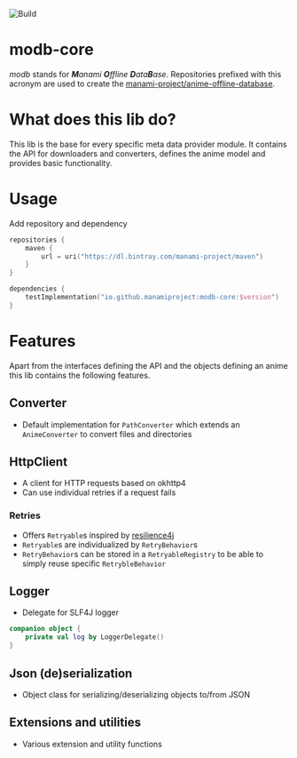 ![Build](https://github.com/manami-project/modb-core/workflows/Build/badge.svg)
# modb-core
_modb_ stands for _**M**anami **O**ffline **D**ata**B**ase_. Repositories prefixed with this acronym are used to create the [manami-project/anime-offline-database](https://github.com/manami-project/anime-offline-database).

# What does this lib do?
This lib is the base for every specific meta data provider module. It contains the API for downloaders and converters, defines the anime model and provides basic functionality.
 
# Usage
Add repository and dependency
```kotlin
repositories {
    maven {
        url = uri("https://dl.bintray.com/manami-project/maven")
    }
}

dependencies {
    testImplementation("io.github.manamiproject:modb-core:$version")
}
```

# Features
Apart from the interfaces defining the API and the objects defining an anime this lib contains the following features.

## Converter
+ Default implementation for `PathConverter` which extends an `AnimeConverter` to convert files and directories

## HttpClient
+ A client for HTTP requests based on okhttp4
+ Can use individual retries if a request fails

### Retries
+ Offers `Retryable`s inspired by [resilience4j](https://github.com/resilience4j/resilience4j)
+ `Retryable`s are individualized by `RetryBehavior`s
+ `RetryBehavior`s can be stored in a `RetryableRegistry` to be able to simply reuse specific `RetrybleBehavior`

## Logger
+ Delegate for SLF4J logger
```kotlin
companion object {
    private val log by LoggerDelegate()
}
```
## Json (de)serialization
+ Object class for serializing/deserializing objects to/from JSON

## Extensions and utilities
+ Various extension and utility functions